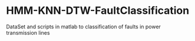 # HMM-KNN-DTW-FaultClassification
DataSet and scripts in matlab to classification of faults in power transmission lines
